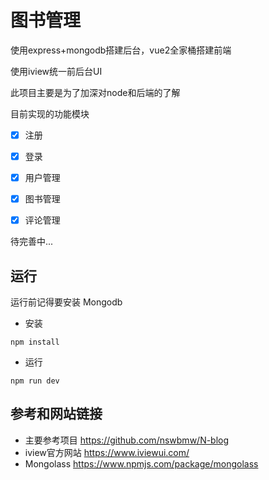 # 图书管理

使用express+mongodb搭建后台，vue2全家桶搭建前端

使用iview统一前后台UI

此项目主要是为了加深对node和后端的了解

目前实现的功能模块

- [x] 注册
- [x] 登录
- [x] 用户管理
- [x] 图书管理
- [x] 评论管理


待完善中...

## 运行

运行前记得要安装 Mongodb

- 安装

`npm install` 

- 运行

`npm run dev`

## 参考和网站链接

- 主要参考项目 <https://github.com/nswbmw/N-blog>
- iview官方网站 <https://www.iviewui.com/>
- Mongolass <https://www.npmjs.com/package/mongolass>

